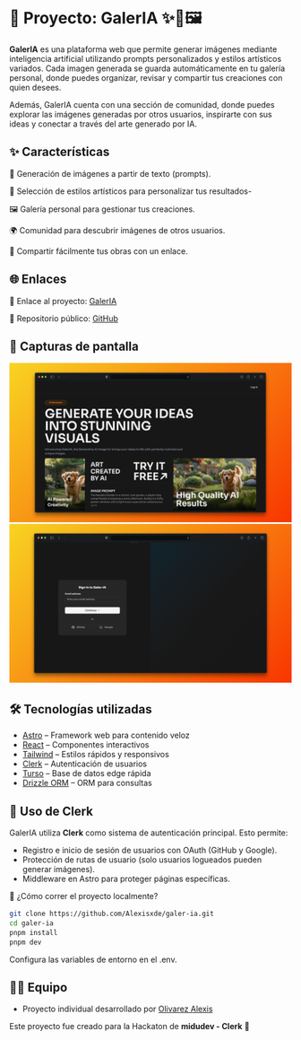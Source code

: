 # 🚀 Proyecto: GalerIA ✨🤖🖼️

**GalerIA** es una plataforma web que permite generar imágenes mediante inteligencia artificial utilizando prompts personalizados y estilos artísticos variados. Cada imagen generada se guarda automáticamente en tu galería personal, donde puedes organizar, revisar y compartir tus creaciones con quien desees.

Además, GalerIA cuenta con una sección de comunidad, donde puedes explorar las imágenes generadas por otros usuarios, inspirarte con sus ideas y conectar a través del arte generado por IA.

## ✨ Características

🧠 Generación de imágenes a partir de texto (prompts).

🎨 Selección de estilos artísticos para personalizar tus resultados-

🖼️ Galería personal para gestionar tus creaciones.

🌍 Comunidad para descubrir imágenes de otros usuarios.

🔗 Compartir fácilmente tus obras con un enlace.

## 🌐 Enlaces

🔗 Enlace al proyecto: [GalerIA](https://galer-ia.vercel.app)

📁 Repositorio público: [GitHub](https://github.com/Alexisxde/galer-ia)

## 📸 Capturas de pantalla

![GalerIA Home](./public/screenshots/home.png)
![GalerIA Login](./public/screenshots/sign-in.png)

## 🛠️ Tecnologías utilizadas

- [Astro](https://astro.build/) – Framework web para contenido veloz
- [React](https://reactjs.org/) – Componentes interactivos
- [Tailwind](https://tailwindcss.com/) – Estilos rápidos y responsivos
- [Clerk](https://clerk.dev/) – Autenticación de usuarios
- [Turso](https://turso.tech/) – Base de datos edge rápida
- [Drizzle ORM](https://orm.drizzle.team/) – ORM para consultas

## 🔐 Uso de Clerk

GalerIA utiliza **Clerk** como sistema de autenticación principal. Esto permite:

- Registro e inicio de sesión de usuarios con OAuth (GitHub y Google).
- Protección de rutas de usuario (solo usuarios logueados pueden generar imágenes).
- Middleware en Astro para proteger páginas específicas.

🧪 ¿Cómo correr el proyecto localmente?

```bash
git clone https://github.com/Alexisxde/galer-ia.git
cd galer-ia
pnpm install
pnpm dev
```

Configura las variables de entorno en el .env.

## 👨‍💻 Equipo

- Proyecto individual desarrollado por [Olivarez Alexis](https://alexisxde.github.io)

Este proyecto fue creado para la Hackaton de **midudev - Clerk** 🚀
